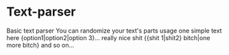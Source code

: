 # Text-parser
Basic text parser
You can randomize your text's parts
usage one simple text here {option1|option2|option 3}... really nice shit {{shit 1|shit2} bitch|one more bitch} and so on...
